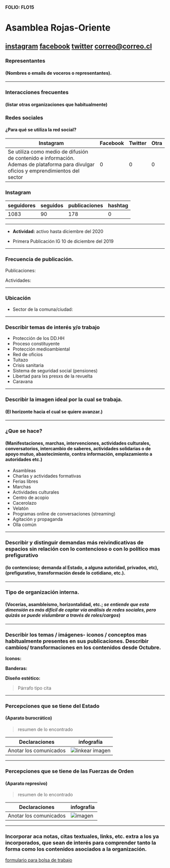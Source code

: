 #### FOLIO: FLO15
# Asamblea Rojas-Oriente

[instagram](https://www.instagram.com/asamblea_rojas_oriente/)
[facebook]()
[twitter]()
<correo@correo.cl>
---

### Representantes
#### (Nombres o emails de voceros o representantes).

---
### Interacciones frecuentes
#### (listar otras organizaciones que habitualmente)

### Redes sociales
#### ¿Para qué se utiliza la red social?
| Instagram | Facebook | Twitter | Otra 
|---|---|---|---|
|Se utiliza como medio de difusión de contenido e información. Ademas de plataforma para divulgar oficios y emprendimientos del sector|0|0|0|

### **Instagram**
| seguidores | seguidos | publicaciones | hashtag |
|---|---|---|---|
|1083|90|178|0|

---

* **Actividad:** activo hasta diciembre del 2020   

* Primera Publicación IG 10 de diciembre del 2019

---
### Frecuencia de publicación.

Publicaciones:

Actividades:

---
### Ubicación
* Sector de la comuna/ciudad:

---
### Describir temas de interés y/o trabajo

* Protección de los DD.HH
* Proceso constituyente
* Protección medioambiental
* Red de oficios
* Tuitazo
* Crisis sanitaria
* Sistema de seguridad social (pensiones)
* Libertad para lxs presxs de la revuelta
* Caravana

---
### Describir la imagen ideal por la cual se trabaja.
#### (El horizonte hacia el cual se quiere avanzar.)

---
### ¿Que se hace?
#### (Manifestaciones, marchas, intervenciones, actividades culturales, conversatorios, intercambio de saberes, actividades solidarias o de apoyo mutuo, abastecimiento, contra información, emplazamiento a autoridades etc.)

* Asambleas 
* Charlas y actividades formativas
* Ferias libres
* Marchas 
* Actividades culturales
* Centro de acopio
* Cacerolazo 
* Velatón 
* Programas online de conversaciones (streaming)
* Agitación y propaganda 
* Olla común 

---
### Describir y distinguir demandas más reivindicativas de espacios sin relación con lo contencioso o con lo político mas prefigurativo
#### (lo contencioso; demanda al Estado, a alguna autoridad, privados, etc), (prefigurativo, transformación desde lo cotidiano, etc.).

---
### Tipo de organización interna.
#### (Vocerías, asambleísmo, horizontalidad, etc.; *se entiende que esta dimensión es más difícil de captar vía análisis de redes sociales, pero quizás se puede vislumbrar a través de roles/cargos*)

---
### Describir los temas / imágenes- iconos / conceptos mas habitualmente presentes en sus publicaciones. Describir cambios/ transformaciones en los contenidos desde Octubre.

**Iconos:**

**Banderas:**

**Diseño estético:**

> Párrafo tipo cita 

---
### Percepciones que se tiene del Estado
#### (Aparato burocrático)
> resumen de lo encontrado

| Declaraciones | infografía | 
|---|---|
|Anotar los comunicados | ![linkear imagen]() |

---
### Percepciones que se tiene de las Fuerzas de Orden
#### (Aparato represivo)
> resumen de lo encontrado

| Declaraciones | infografía | 
|---|---|
|Anotar los comunicados | ![imagen]() |


---
### Incorporar aca notas, citas textuales, links, etc. extra a los ya incorporados, que sean de interés para comprender tanto la forma como los contenidos asociados a la organización.

[formulario para bolsa de trabajo](https://docs.google.com/forms/d/e/1FAIpQLSeeoUYNBEzNaLAus1MvAna-seKBzJYfnbic_zKr7gokcEDvig/viewform)